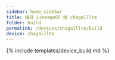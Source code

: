 ```yaml
---
sidebar: home_sidebar
title: 编译 LineageOS 给 chagalllte
folder: build
permalink: /devices/chagalllte/build
device: chagalllte
---
```

{% include templates/device_build.md %}
